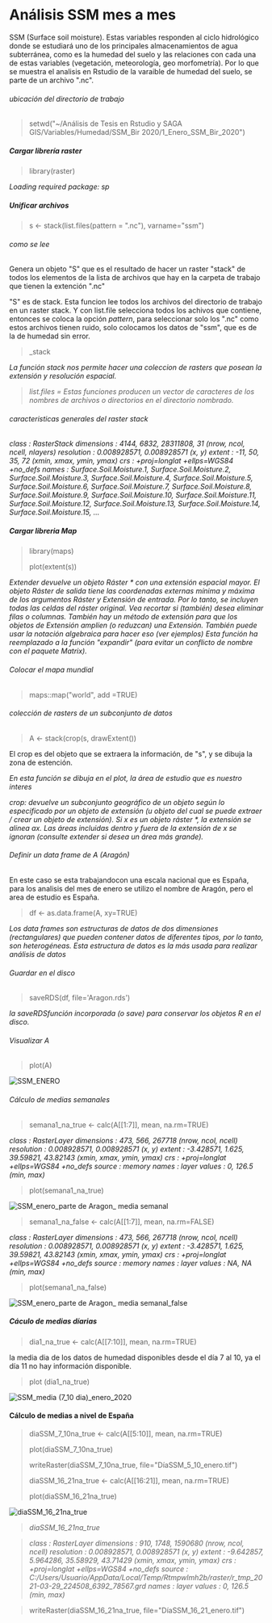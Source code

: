 # Análisis SSM mes a mes
SSM (Surface soil moisture). Estas variables responden al ciclo hidrológico donde se estudiará uno de los principales almacenamientos de agua subterránea, como es la humedad del suelo y las relaciones con cada una de estas variables (vegetación, meteorología, geo morfometría). Por lo que se muestra el analisis en Rstudio de la varaible de humedad del suelo, se parte de un archivo ".nc". 

###### ubicación del directorio de trabajo

> setwd("~/Análisis de Tesis en Rstudio y SAGA GIS/Variables/Humedad/SSM_Bir  2020/1_Enero_SSM_Bir_2020")
>
##### Cargar librería raster
> library(raster)
> 
 _Loading required package: sp_
 
 ##### Unificar archivos

 > s <- stack(list.files(pattern = ".nc"), varname="ssm")
 
 ###### _como se lee_
 
Genera un objeto "S" que es el resultado de hacer un raster "stack" de todos los elementos de la lista de archivos que hay en la carpeta de trabajo que tienen la extención ".nc"
 
"S" es de stack. Esta funcion lee todos los archivos del directorio de trabajo en un raster stack. Y con list.file selecciona todos los achivos que contiene, entonces se coloca la opción _pattern_, para seleccionar solo  los ".nc" como estos archivos tienen ruido, solo colocamos los datos de "ssm", que es de la de humedad sin error. 
 
 > _stack 
> 
 _La función stack nos permite hacer una coleccion de rasters que posean la extensión y resolución espacial._
 
 > _list.files = Estas funciones producen un vector de caracteres de los nombres de archivos o directorios en el directorio nombrado._

###### caracteristicas generales del raster stack 
 _class      : RasterStack 
dimensions : 4144, 6832, 28311808, 31  (nrow, ncol, ncell, nlayers)
resolution : 0.008928571, 0.008928571  (x, y)
extent     : -11, 50, 35, 72  (xmin, xmax, ymin, ymax)
crs        : +proj=longlat +ellps=WGS84 +no_defs 
names      : Surface.Soil.Moisture.1, Surface.Soil.Moisture.2, Surface.Soil.Moisture.3, Surface.Soil.Moisture.4, Surface.Soil.Moisture.5, Surface.Soil.Moisture.6, Surface.Soil.Moisture.7, Surface.Soil.Moisture.8, Surface.Soil.Moisture.9, Surface.Soil.Moisture.10, Surface.Soil.Moisture.11, Surface.Soil.Moisture.12, Surface.Soil.Moisture.13, Surface.Soil.Moisture.14, Surface.Soil.Moisture.15, ..._




##### Cargar libreria Map

> library(maps)
>
> plot(extent(s))
> 
 _Extender devuelve un objeto Ráster * con una extensión espacial mayor. El objeto Ráster de salida tiene las coordenadas externas mínima y máxima de los argumentos Ráster y Extensión de entrada. Por lo tanto, se incluyen todas las celdas del ráster original. Vea recortar si (también) desea eliminar filas o columnas. También hay un método de extensión para que los objetos de Extensión amplíen (o reduzcan) una Extensión. También puede usar la notación algebraica para hacer eso (ver ejemplos) Esta función ha reemplazado a la función "expandir" (para evitar un conflicto de nombre con el paquete Matrix)._

###### Colocar el mapa mundial

> maps::map("world", add =TRUE)


###### colección de rasters de un subconjunto de datos

> A <- stack(crop(s, drawExtent())
> 
El crop es del objeto que se extraera la información, de "s", y se dibuja la zona de estención.

_En esta función se dibuja en el plot, la área de estudio que es nuestro interes_ 

> 
_crop: devuelve un subconjunto geográfico de un objeto según lo especificado por un objeto de extensión (u objeto del cual se puede extraer / crear un objeto de extensión). Si x es un objeto ráster *, la extensión se alinea ax. Las áreas incluidas dentro y fuera de la extensión de x se ignoran (consulte extender si desea un área más grande)._    
> 

###### Definir un data frame de A (Aragón)

En este caso se esta trabajandocon una escala nacional que es España, para los analisis del mes de enero se utilizo el nombre de Aragón, pero el area de estudio es España.

>df <- as.data.frame(A, xy=TRUE)
>
_Los data frames son estructuras de datos de dos dimensiones (rectangulares) que pueden contener datos de diferentes tipos, por lo tanto, son heterogéneas. Esta estructura de datos es la más usada para realizar análisis de datos_

###### Guardar en el disco
>saveRDS(df, file='Aragon.rds')
>
 _la saveRDSfunción incorporada (o save) para conservar los objetos R en el disco._
 
###### Visualizar A

> plot(A)
> 
![SSM_ENERO](https://user-images.githubusercontent.com/78845785/112160699-b5954980-8bea-11eb-915c-0511dcf8c5b8.JPG)

###### Cálculo de medias semanales

> semana1_na_true <- calc(A[[1:7]], mean, na.rm=TRUE)
> 
 _class      : RasterLayer 
dimensions : 473, 566, 267718  (nrow, ncol, ncell)
resolution : 0.008928571, 0.008928571  (x, y)
extent     : -3.428571, 1.625, 39.59821, 43.82143  (xmin, xmax, ymin, ymax)
crs        : +proj=longlat +ellps=WGS84 +no_defs 
source     : memory
names      : layer 
values     : 0, 126.5  (min, max)_

> plot(semana1_na_true)
>
![SSM_enero_parte de Aragon_ media semanal](https://user-images.githubusercontent.com/78845785/112161131-1e7cc180-8beb-11eb-846a-d16553e7ec53.JPG)

> semana1_na_false <- calc(A[[1:7]], mean, na.rm=FALSE)
> 
 _class      : RasterLayer 
dimensions : 473, 566, 267718  (nrow, ncol, ncell)
resolution : 0.008928571, 0.008928571  (x, y)
extent     : -3.428571, 1.625, 39.59821, 43.82143  (xmin, xmax, ymin, ymax)
crs        : +proj=longlat +ellps=WGS84 +no_defs 
source     : memory
names      : layer 
values     : NA, NA  (min, max)_

> plot(semana1_na_false)

 ![SSM_enero_parte de Aragon_ media semanal_false](https://user-images.githubusercontent.com/78845785/112163622-803e2b00-8bed-11eb-9e88-e3ae9a342a61.JPG)
  
##### Cáculo de medias díarias 
> dia1_na_true <- calc(A[[7:10]], mean, na.rm=TRUE)
> 
la media dia de los datos de humedad disponibles desde el día 7 al 10, ya el día 11 no hay información disponible.

> plot (dia1_na_true)

![SSM_media (7_10 dia)_enero_2020](https://user-images.githubusercontent.com/78845785/112344714-aaaee780-8cc4-11eb-95d2-248a85af7771.JPG)

#### Cálculo de medias a nivel de España

> diaSSM_7_10na_true <- calc(A[[5:10]], mean, na.rm=TRUE)
> 
> plot(diaSSM_7_10na_true)
> 
> writeRaster(diaSSM_7_10na_true, file="DíaSSM_5_10_enero.tif")
> 
> diaSSM_16_21na_true <- calc(A[[16:21]], mean, na.rm=TRUE)
> 
> plot(diaSSM_16_21na_true)
> 
![diaSSM_16_21na_true](https://user-images.githubusercontent.com/78845785/112898518-353a8100-90e1-11eb-8e36-3b4ef2f90117.JPG)

> _diaSSM_16_21na_true_

> _class      : RasterLayer 
dimensions : 910, 1748, 1590680  (nrow, ncol, ncell)
resolution : 0.008928571, 0.008928571  (x, y)
extent     : -9.642857, 5.964286, 35.58929, 43.71429  (xmin, xmax, ymin, ymax)
crs        : +proj=longlat +ellps=WGS84 +no_defs 
source     : C:/Users/Usuario/AppData/Local/Temp/Rtmpwlmh2b/raster/r_tmp_2021-03-29_224508_6392_78567.grd 
names      : layer 
values     : 0, 126.5  (min, max)_



> writeRaster(diaSSM_16_21na_true, file="DíaSSM_16_21_enero.tif")
